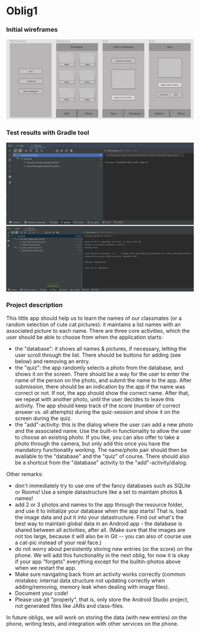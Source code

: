 <h1>Oblig1</h1>

<h3>Initial wireframes</h3>
<img src="wireframes_oblig1.jpg" title="wireframes">
<h3>Test results with Gradle tool</h3>
<img src="tests_1.jpg" title="wireframes">
<img src="tests_2.jpg" title="wireframes">
<h3>Project description</h3>
<p>This little app should help us to learn the names of our classmates (or a random selection of cute cat pictures): it maintains a list names with an associated picture to each name. There are three core activities, which the user should be able to choose from when the application starts:</p>
<ul>
<li>the "database": it shows all names &amp; pictures, if necessary, letting the user scroll through the list. There should be buttons for adding (see below) and removing an entry.</li>
<li>the "quiz": the app randomly selects a photo from the database, and shows it on the screen. There should be a way for the user to enter the name of the person on the photo, and submit the name to the app. After submission, there should be an indication by the app if the name was correct or not. If not, the app should show the correct name. After that, we repeat with another photo, until the user decides to leave this activity. The app should keep track of the score (number of correct answer vs. all attempts) during the quiz-session and show it on the screen during the quiz.</li>
<li>the "add"-activity: this is the dialog where the user can add a new photo and the associated name. Use the built-in functionality to allow the user to choose an existing photo. If you like, you can also offer to take a photo through the camera, but only add this once you have the mandatory functionality working. The name/photo pair should then be available to the "database" and the "quiz" of course. There should also be a shortcut from the "database" activity to the "add"-activity/dialog.</li>
</ul>
<p>Other remarks:</p>
<ul>
<li>don't immediately try to use one of the fancy databases such as SQLite or Rooms! Use a simple datastructure like a set to maintain photos &amp; names!</li>
<li>add 2 or 3 photos and names to the app through the resource folder, and use it to initialize your database when the app starts! That is, load the image data and put it into your datastructure. Find out what's the best way to maintain global data in an Android app - the database is shared between all activities, after all. (Make sure that the images are not too large, because it will also be in Git -- you can also of course use a cat-pic instead of your real face.)</li>
<li>do not worry about persistently storing new entries (or the score) on the phone. We will add this functionality in the next oblig, for now it is okay if your app "forgets" everything except for the builtin-photos above when we restart the app.</li>
<li>Make sure navigating back from an activity works correctly (common mistakes: internal data structure not updating correctly when adding/removing, memory leak when dealing with image files).</li>
<li>Document your code!</li>
<li>Please use git "properly", that is, only store the Android Studio project, not generated files like JARs and class-files.</li>
</ul>
<p>In future obligs, we will work on storing the data (with new entries) on the phone, writing tests, and integration with other services on the phone.</p>
